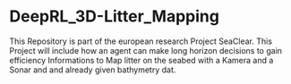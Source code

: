 # DeepRL_3D-Litter_Mapping
This Repository is part of the european research Project SeaClear. This Project will include how an agent can make long horizon decisions to gain efficiency Informations to Map litter on the seabed with a Kamera and a Sonar and and already given bathymetry dat.
